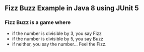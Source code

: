 ## Fizz Buzz Example in Java 8 using JUnit 5

### Fizz Buzz is a game where
- if the number is divisible by 3, you say Fizz
- if the number is divisible by 5, you say Buzz
- if neither, you say the number...
Feel the Fizz.
